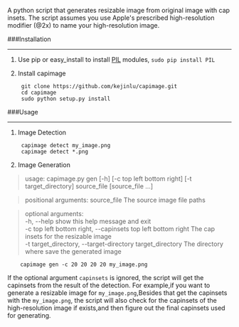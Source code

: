 A python script that generates resizable image from original image with cap insets.
The script assumes you use Apple's prescribed high-resolution modifier (@2x) to name your high-resolution image.

###Installation

---

1. Use pip or easy_install to install [PIL](http://pypi.python.org/pypi/PIL) modules,  `sudo pip install PIL`
2. Install capimage
	
		git clone https://github.com/kejinlu/capimage.git
		cd capimage
		sudo python setup.py install

###Usage

---

1. Image Detection   
   	
		capimage detect my_image.png
		capimage detect *.png
   
2. Image Generation

>usage: capimage.py gen [-h] [-c top left bottom right] [-t target_directory]
                       source_file [source_file ...]

>positional arguments:
  source_file           The source image file paths

>optional arguments:   
  -h, --help            show this help message and exit   
  -c top left bottom right, --capinsets top left bottom right
                        The cap insets for the resizable image   
  -t target_directory, --target-directory target_directory
                        The directory where save the generated image
                        
		capimage gen -c 20 20 20 20 my_image.png
	
If the optional argument `capinsets` is ignored, the script will get the capinsets from the result of the detection. For example,if you want to generate a resizable image for `my_image.png`,Besides that get the capinsets with the `my_image.png`, the script will also check for the capinsets of the high-resolution image if exists,and then figure out the final capinsets used for generating. 